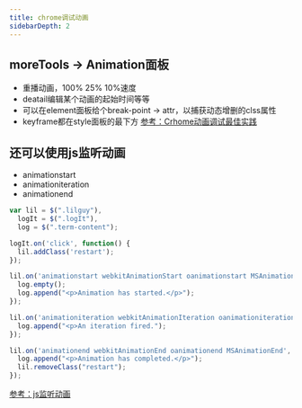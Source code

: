 ```yaml
---
title: chrome调试动画
sidebarDepth: 2
---
```


## moreTools -> Animation面板

* 重播动画，100% 25% 10%速度
* deatail编辑某个动画的起始时间等等
* 可以在element面板给个break-point -> attr，以捕获动态增删的clss属性
* keyframe都在style面板的最下方
[参考：Crhome动画调试最佳实践](https://juejin.cn/post/6869602883998842888)


## 还可以使用js监听动画

* animationstart
* animationiteration
* animationend

```javascript
var lil = $(".lilguy"),
  logIt = $(".logIt"),
  log = $(".term-content");

logIt.on('click', function() {
  lil.addClass('restart');
});

lil.on('animationstart webkitAnimationStart oanimationstart MSAnimationStart', function(e) {
  log.empty();
  log.append("<p>Animation has started.</p>");
});

lil.on('animationiteration webkitAnimationIteration oanimationiteration MSAnimationIteration', function(e) {
  log.append("<p>An iteration fired.");
});

lil.on('animationend webkitAnimationEnd oanimationend MSAnimationEnd', function(e) {
  log.append("<p>Animation has completed.</p>");
  lil.removeClass("restart");
});
```

[参考：js监听动画](https://codepen.io/sdras/embed/PqXeMX)
